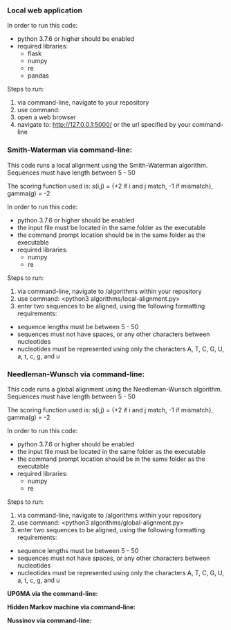 ### **Local web application**

In order to run this code: 
* python 3.7.6 or higher should be enabled
* required libraries:
  * flask
  * numpy
  * re
  * pandas

Steps to run:
1. via command-line, navigate to your repository
2. use command: <python3 server.py>
3. open a web browser
4. navigate to: http://127.0.0.1:5000/ or the url specified by your command-line


### **Smith-Waterman via command-line:**
This code runs a local alignment using the Smith-Waterman algorithm. 
Sequences must have length between 5 - 50

The scoring function used is:
s(i,j) = {+2 if i and j match, -1 if mismatch}, gamma(g) = -2

In order to run this code: 
* python 3.7.6 or higher should be enabled
* the input file must be located in the same folder as the executable
* the command prompt location should be in the same folder as the executable
* required libraries:
  * numpy
  * re

Steps to run:
1. via command-line, navigate to /algorithms within your repository
2. use command: <python3 algorithms/local-alignment.py>
3. enter two sequences to be aligned, using the following formatting requirements:
  * sequence lengths must be between 5 - 50
  * sequences must not have spaces, or any other characters between nucleotides
  * nucleotides must be represented using only the characters A, T, C, G, U, a, t, c, g, and u


### **Needleman-Wunsch via command-line:**

This code runs a global alignment using the Needleman-Wunsch algorithm. 
Sequences must have length between 5 - 50

The scoring function used is:
s(i,j) = {+2 if i and j match, -1 if mismatch}, gamma(g) = -2
  
In order to run this code: 
* python 3.7.6 or higher should be enabled
* the input file must be located in the same folder as the executable
* the command prompt location should be in the same folder as the executable
* required libraries:
  * numpy
  * re

Steps to run:
1. via command-line, navigate to /algorithms within your repository
2. use command: <python3 algorithms/global-alignment.py>
3. enter two sequences to be aligned, using the following formatting requirements:
  * sequence lengths must be between 5 - 50
  * sequences must not have spaces, or any other characters between nucleotides
  * nucleotides must be represented using only the characters A, T, C, G, U, a, t, c, g, and u


**UPGMA via the command-line:**


**Hidden Markov machine via command-line:**


**Nussinov via command-line:**



